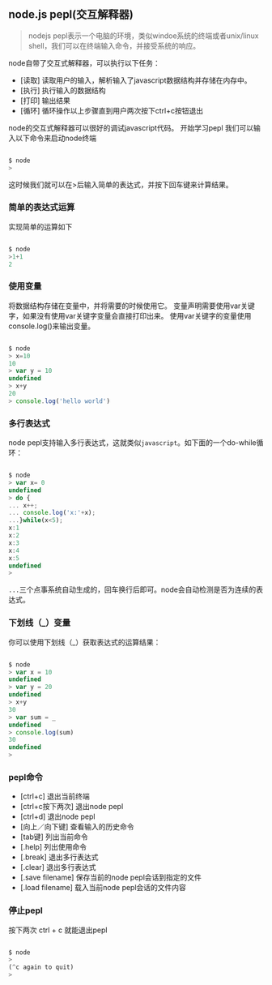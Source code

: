 ## node.js pepl(交互解释器)

> nodejs pepl表示一个电脑的环境，类似windoe系统的终端或者unix/linux shell，我们可以在终端输入命令，并接受系统的响应。

node自带了交互式解释器，可以执行以下任务：
- [读取]
	读取用户的输入，解析输入了javascript数据结构并存储在内存中。
- [执行]
	执行输入的数据结构
- [打印]
	输出结果
- [循环]
	循环操作以上步骤直到用户两次按下ctrl+c按钮退出

node的交互式解释器可以很好的调试javascript代码。
开始学习pepl
我们可以输入以下命令来启动node终端
```javascript

$ node
>

```
这时候我们就可以在>后输入简单的表达式，并按下回车键来计算结果。

### 简单的表达式运算
实现简单的运算如下
```javascript

$ node 
>1+1
2

```

### 使用变量
将数据结构存储在变量中，并将需要的时候使用它。
变量声明需要使用var关键字，如果没有使用var关键字变量会直接打印出来。
使用var关键字的变量使用console.log()来输出变量。

```javascript

$ node
> x=10
10
> var y = 10
undefined
> x+y
20
> console.log('hello world')

```

### 多行表达式
node pepl支持输入多行表达式，这就类似`javascript`。如下面的一个do-while循环：
```javascript

$ node
> var x= 0
undefined
> do {
... x++;
... console.log('x:'+x);
...}while(x<5);
x:1
x:2
x:3
x:4
x:5
undefined
>

```
`...`三个点事系统自动生成的，回车换行后即可。node会自动检测是否为连续的表达式。

### 下划线（_）变量
你可以使用下划线（_）获取表达式的运算结果：
```javascript

$ node
> var x = 10
undefined
> var y = 20
undefined
> x+y
30
> var sum = _
undefined
> console.log(sum)
30
undefined
>

```

### pepl命令
- [ctrl+c] 退出当前终端
- [ctrl+c按下两次] 退出node pepl
- [ctrl+d] 退出node pepl
- [向上／向下键] 查看输入的历史命令
- [tab键] 列出当前命令
- [.help] 列出使用命令
- [.break] 退出多行表达式
- [.clear] 退出多行表达式
- [.save filename]  保存当前的node pepl会话到指定的文件
- [.load filename]  载入当前node pepl会话的文件内容

### 停止pepl
按下两次 ctrl + c 就能退出pepl
```javascript

$ node 
> 
(^c again to quit)
>

```














